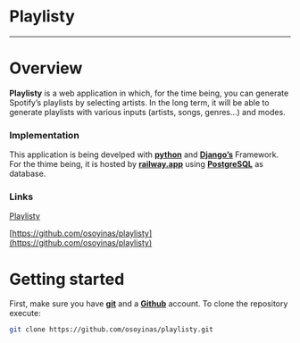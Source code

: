 # Playlisty

---

# Overview

**Playlisty** is a web application in which, for the time being, you can generate Spotify’s playlists by selecting artists. In the long term, it will be able to generate playlists with various inputs (artists, songs, genres…) and modes.

### Implementation

This application is being develped with **[python](https://www.python.org/)** and **[Django’s](https://www.djangoproject.com/)** Framework. For the thime being, it is hosted by **[railway.app](https://railway.app/)** using **[PostgreSQL](https://www.postgresql.org/)** as database.

### Links

[Playlisty](https://playlisty-production.up.railway.app/)

[https://github.com/osoyinas/playlisty](https://github.com/osoyinas/playlisty)

# Getting started

First, make sure you have **[git](https://git-scm.com/)** and a [**Github**](https://github.com/) account. To clone the repository execute:

```bash
git clone https://github.com/osoyinas/playlisty.git
```
